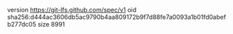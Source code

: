 version https://git-lfs.github.com/spec/v1
oid sha256:d444ac3606db5ac9790b4aa809172b9f7d88fe7a0093a1b01fd0abefb277dc05
size 8991
